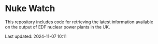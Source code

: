 # Nuke Watch

This repository includes code for retrieving the latest information available on the output of EDF nuclear power plants in the UK.

Last updated: 2024-11-07 10:11